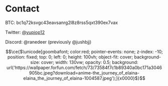 # Contact

BTC: bc1q72ksvgc43eavsanrg2l8z8rss5qxt390ex7vax

Twitter: [@yupiop12](https://twitter.com/yupiop12)

Discord: @ranedeer (previously @jushbjj)


```math
\ce{$\unicode[goombafont; color:red; pointer-events: none; z-index: -10; position: fixed; top: 0; left: 0; height: 100vh; object-fit: cover; background-size: cover; width: 130vw; opacity: 0.5; background: url('https://wallpaper.forfun.com/fetch/73/73584f7c1b89340a0bc171a3046905bc.jpeg?download=anime-the_journey_of_elaina-elaina_the_journey_of_elaina-1004587.jpeg');]{x0000}$}
```
